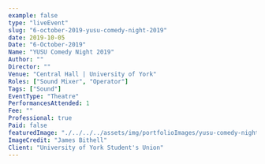 ```yaml
---
example: false
type: "liveEvent"
slug: "6-october-2019-yusu-comedy-night-2019"
date: 2019-10-05
Date: "6-October-2019"
Name: "YUSU Comedy Night 2019"
Author: ""
Director: ""
Venue: "Central Hall | University of York"
Roles: ["Sound Mixer", "Operator"]
Tags: ["Sound"]
EventType: "Theatre"
PerformancesAttended: 1
Fee: ""
Professional: true
Paid: false
featuredImage: "./../../../assets/img/portfolioImages/yusu-comedy-night-2019.jpeg"
ImageCredit: "James Bithell"
Client: "University of York Student's Union"
---
```

